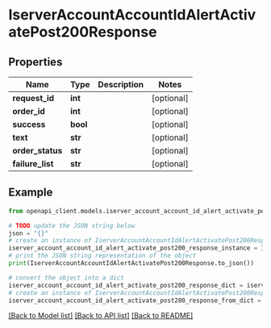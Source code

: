 # IserverAccountAccountIdAlertActivatePost200Response


## Properties

Name | Type | Description | Notes
------------ | ------------- | ------------- | -------------
**request_id** | **int** |  | [optional] 
**order_id** | **int** |  | [optional] 
**success** | **bool** |  | [optional] 
**text** | **str** |  | [optional] 
**order_status** | **str** |  | [optional] 
**failure_list** | **str** |  | [optional] 

## Example

```python
from openapi_client.models.iserver_account_account_id_alert_activate_post200_response import IserverAccountAccountIdAlertActivatePost200Response

# TODO update the JSON string below
json = "{}"
# create an instance of IserverAccountAccountIdAlertActivatePost200Response from a JSON string
iserver_account_account_id_alert_activate_post200_response_instance = IserverAccountAccountIdAlertActivatePost200Response.from_json(json)
# print the JSON string representation of the object
print(IserverAccountAccountIdAlertActivatePost200Response.to_json())

# convert the object into a dict
iserver_account_account_id_alert_activate_post200_response_dict = iserver_account_account_id_alert_activate_post200_response_instance.to_dict()
# create an instance of IserverAccountAccountIdAlertActivatePost200Response from a dict
iserver_account_account_id_alert_activate_post200_response_from_dict = IserverAccountAccountIdAlertActivatePost200Response.from_dict(iserver_account_account_id_alert_activate_post200_response_dict)
```
[[Back to Model list]](../README.md#documentation-for-models) [[Back to API list]](../README.md#documentation-for-api-endpoints) [[Back to README]](../README.md)


